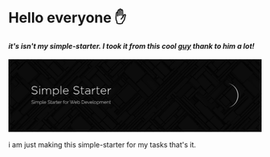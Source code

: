 # Hello everyone :raised_hand:
#### _it's isn't my simple-starter. I took it from this cool [guy]([https://nodejs.org/](https://github.com/agragregra)) thank to him a lot!_

![alt text](https://raw.githubusercontent.com/agragregra/Simple-Starter/main/images/preview.png)

i am just making this simple-starter for my tasks that's it.
